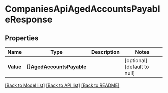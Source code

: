 # CompaniesApiAgedAccountsPayableResponse

## Properties
Name | Type | Description | Notes
------------ | ------------- | ------------- | -------------
**Value** | [**[]AgedAccountsPayable**](agedAccountsPayable.md) |  | [optional] [default to null]

[[Back to Model list]](../README.md#documentation-for-models) [[Back to API list]](../README.md#documentation-for-api-endpoints) [[Back to README]](../README.md)


